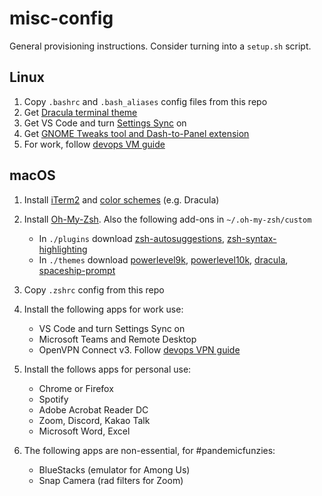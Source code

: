 # misc-config
General provisioning instructions. Consider turning into a `setup.sh` script.

Linux
-----
1. Copy `.bashrc` and `.bash_aliases` config files from this repo
2. Get [Dracula terminal theme](https://draculatheme.com/gnome-terminal)
3. Get VS Code and turn [Settings Sync](https://code.visualstudio.com/docs/editor/settings-sync) on
4. Get [GNOME Tweaks tool and Dash-to-Panel extension](https://addictivetips.com/ubuntu-linux-tips/use-dash-panel-to-make-gnome-shell-look-like-windows)
5. For work, follow [devops VM guide](http://git.bms.nuvation.com/bms07/bms07-devops/-/blob/master/README.md)

macOS
-----
1. Install [iTerm2](https://iterm2.com/) and [color schemes](https://github.com/mbadolato/iTerm2-Color-Schemes/tree/master/schemes) (e.g. Dracula)

2. Install [Oh-My-Zsh](https://ohmyz.sh/). Also the following add-ons in `~/.oh-my-zsh/custom`
   - In `./plugins` download [zsh-autosuggestions](https://github.com/zsh-users/zsh-autosuggestions), [zsh-syntax-highlighting](https://github.com/zsh-users/zsh-syntax-highlighting)
   - In `./themes` download [powerlevel9k](https://github.com/Powerlevel9k/powerlevel9k), [powerlevel10k](https://github.com/romkatv/powerlevel10k), [dracula](https://draculatheme.com/zsh/), [spaceship-prompt](https://github.com/denysdovhan/spaceship-prompt)

3. Copy `.zshrc` config from this repo

4. Install the following apps for work use:
   - VS Code and turn Settings Sync on
   - Microsoft Teams and Remote Desktop
   - OpenVPN Connect v3. Follow [devops VPN guide](http://git.bms.nuvation.com/bms07/bms-device/-/wikis/Infrastructure/VPN#macos)

5. Install the follows apps for personal use:
   - Chrome or Firefox
   - Spotify
   - Adobe Acrobat Reader DC
   - Zoom, Discord, Kakao Talk
   - Microsoft Word, Excel

6. The following apps are non-essential, for #pandemicfunzies:
   - BlueStacks (emulator for Among Us)
   - Snap Camera (rad filters for Zoom)
